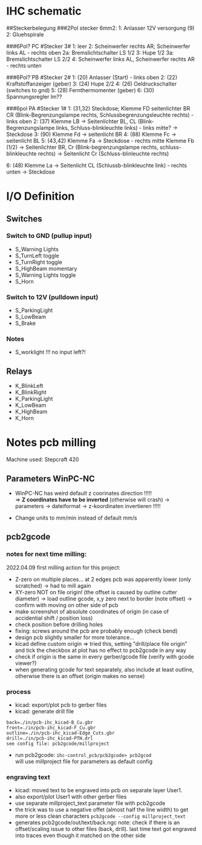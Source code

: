 
# IHC schematic


##Steckerbelegung
###2Pol stecker 6mm2:
1: Anlasser 12V versorgung (9)
2: Gluehspirale

###6Pol? PC #Stecker 3#
1: leer
2: Scheinwerfer rechts AR; Scheinwerfer links AL    - rechts oben
2a: Bremslichtschalter LS 1/2
3: Hupe 1/2
3a: Bremslichtschalter LS 2/2
4: Scheinwerfer links AL, Scheinwerfer rechts AR    - rechts unten

###6Pol?`PB   #Stecker 2#
1: (20) Anlasser (Start)                - links oben
2: (22) Kraftstoffanzeiger (geber)
3: (24) Hupe 2/2
4: (26) Oeldruckschalter (switches to gnd)
5: (28) Fernthermomenter (geber)
6: (30) Spannungsregler lm??

###6pol PA     #Stecker 1#
1: (31,32) Steckdose; Klemme FD seitenlichter BR CR (Blink-Begrenzungslampe rechts, Schlussbegrenzungsleuchte rechts)       -links oben
2: (37) Klemme LB   -> Seitenlichter BL, CL (Blink-Begrenzungslampe links, Schluss-blinkleuchte links)              - links mitte?
                    -> Steckdose
3: (90) Klemme Fd -> seitenlicht BR
4: (88) Klemme Fc -> seitenlicht BL
5: (43,42) Klemme Fa  -> Steckdose                                  - rechts mitte
            Klemme Fb (1/2) -> Seitenlichter BR, Cr (Blink-begrenzungslampe rechts, schluss-blinkleuchte rechts)
                      -> Seitenlicht Cr (Schluss-blinleuchte rechts)
            
6: (48) Klemme La -> Seitenlicht CL (Schlussb-blinkleuchte link)            - rechts unten
                    -> Steckdose



# I/O Definition
## Switches
### Switch to GND (pullup input)
- S_Warning Lights
- S_TurnLeft  toggle
- S_TurnRight toggle
- S_HighBeam  momentary
- S_Warning Lights  toggle
- S_Horn

### Switch to 12V (pulldown input)
- S_ParkingLight
- S_LowBeam
- S_Brake

### Notes
- S_worklight !!! no input left?!


## Relays
- K_BlinkLeft
- K_BlinkRight
- K_ParkingLight
- K_LowBeam
- K_HighBeam
- K_Horn





# Notes pcb milling
Machine used: Stepcraft 420

## Parameters WinPC-NC
- WinPC-NC has weird default z coorinates direction
!!!!!  
  => **Z coordinates have to be inverted** (otherwise will crash)
  -> parameters -> dateiformat -> z-koordinaten invertieren
!!!!!  

- Change units to mm/min instead of default mm/s

## pcb2gcode
### notes for next time milling:
2022.04.09 first milling action for this project:
- Z-zero on multiple places... at 2 edges pcb was apparently lower (only scratched) -> had to mill again
- XY-zero NOT on file origin! (the offset is caused by outline cutter diameter) -> load outline gcode, x,y zero next to border (note offset) -> confirm with moving on other side of pcb
- make screenshot of absolute coordinates of origin (in case of accidential shift / position loss)
- check position before drilling holes
- fixing: screws around the pcb are probably enough (check bend)
- design pcb slightly smaller for more tolerance...
- kicad define custom origin => tried this, setting "drill/place file origin" and tick the checkbox at plot  has no effect to pcb2gcode in any way
- check if origin is the same in every gerber/gcode file (verify with gcode viewer?)
- when generating gcode for text separately, also include at least outline, otherwise there is an offset (origin makes no sense)

### process
- kicad: export/plot pcb to gerber files
- kicad: generate drill file
```
back=./in/pcb-ihc_kicad-B_Cu.gbr
front=./in/pcb-ihc_kicad-F_Cu.gbr
outline=./in/pcb-ihc_kicad-Edge_Cuts.gbr
drill=./in/pcb-ihc_kicad-PTH.drl
see config file: pcb2gcode/millproject
```
- run pcb2gcode: `ihc-control_pcb/pcb2gcode> pcb2gcod`  
  will use millproject file for parameters as default config


### engraving text
- kicad: moved text to be engraved into pcb on separate layer User1.  
- also export/plot User1 with other gerber files
- use separate millproject_text parameter file with pcb2gcode
- the trick was to use a negative offet (almost half the line width) to get more or less clean characters
`pcb2gcode --config millproject_text`
- generates pcb2gcode/out/text/back.ngc
note: check if there is an offset/scaling issue to other files (back, drill). last time text got engraved into traces even though it matched on the other side
